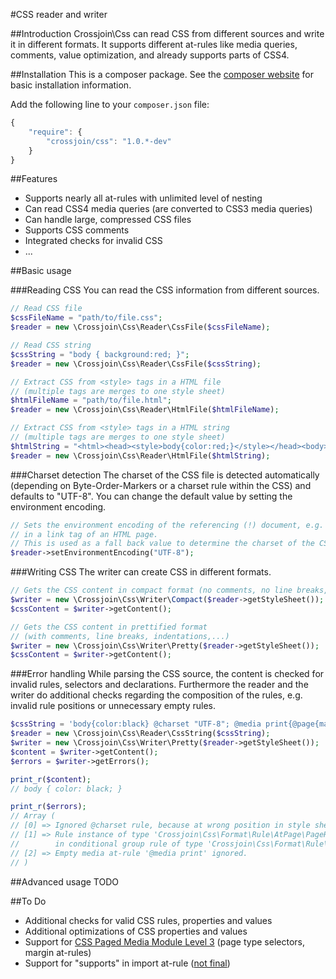 #CSS reader and writer

##Introduction
Crossjoin\Css can read CSS from different sources and write it in different formats. It supports different at-rules like media queries, comments, value optimization, and already supports parts of CSS4.

##Installation
This is a composer package. See the [composer website](https://getcomposer.org/) for basic installation information.

Add the following line to your `composer.json` file:
```javascript
{
    "require": {
        "crossjoin/css": "1.0.*-dev"
    }
}
```

##Features
- Supports nearly all at-rules with unlimited level of nesting
- Can read CSS4 media queries (are converted to CSS3 media queries)
- Can handle large, compressed CSS files
- Supports CSS comments
- Integrated checks for invalid CSS
- ...

##Basic usage

###Reading CSS
You can read the CSS information from different sources.

```php
// Read CSS file
$cssFileName = "path/to/file.css";
$reader = new \Crossjoin\Css\Reader\CssFile($cssFileName);

// Read CSS string
$cssString = "body { background:red; }";
$reader = new \Crossjoin\Css\Reader\CssFile($cssString);

// Extract CSS from <style> tags in a HTML file
// (multiple tags are merges to one style sheet)
$htmlFileName = "path/to/file.html";
$reader = new \Crossjoin\Css\Reader\HtmlFile($htmlFileName);

// Extract CSS from <style> tags in a HTML string
// (multiple tags are merges to one style sheet)
$htmlString = "<html><head><style>body{color:red;}</style></head><body></body></html>";
$reader = new \Crossjoin\Css\Reader\HtmlFile($htmlString);
```

###Charset detection
The charset of the CSS file is detected automatically (depending on Byte-Order-Markers or a charset rule within the CSS) and defaults to "UTF-8". You can change the default value by setting the environment encoding.

```php
// Sets the environment encoding of the referencing (!) document, e.g. if defined 
// in a link tag of an HTML page.
// This is used as a fall back value to determine the charset of the CSS file.
$reader->setEnvironmentEncoding("UTF-8");
```

###Writing CSS
The writer can create CSS in different formats.

```php
// Gets the CSS content in compact format (no comments, no line breaks,...)
$writer = new \Crossjoin\Css\Writer\Compact($reader->getStyleSheet());
$cssContent = $writer->getContent();

// Gets the CSS content in prettified format
// (with comments, line breaks, indentations,...)
$writer = new \Crossjoin\Css\Writer\Pretty($reader->getStyleSheet());
$cssContent = $writer->getContent();
```

###Error handling
While parsing the CSS source, the content is checked for invalid rules, selectors and declarations. Furthermore the reader and the writer do additional checks regarding the composition of the rules, e.g. invalid rule positions or unnecessary empty rules.

```php
$cssString = 'body{color:black} @charset "UTF-8"; @media print{@page{margin:1cm;}}';
$reader = new \Crossjoin\Css\Reader\CssString($cssString);
$writer = new \Crossjoin\Css\Writer\Pretty($reader->getStyleSheet());
$content = $writer->getContent();
$errors = $writer->getErrors();

print_r($content);
// body { color: black; }

print_r($errors);
// Array (
// [0] => Ignored @charset rule, because at wrong position in style sheet.
// [1] => Rule instance of type 'Crossjoin\Css\Format\Rule\AtPage\PageRule' not allowed
//        in conditional group rule of type 'Crossjoin\Css\Format\Rule\AtMedia\MediaRule'.
// [2] => Empty media at-rule '@media print' ignored.
// )
```

##Advanced usage
TODO

##To Do
- Additional checks for valid CSS rules, properties and values
- Additional optimizations of CSS properties and values
- Support for [CSS Paged Media Module Level 3](http://dev.w3.org/csswg/css-page-3/#at-page-rule) (page type selectors, margin at-rules)
- Support for "supports" in import at-rule ([not final](http://dev.w3.org/csswg/css-cascade-4/#at-ruledef-import))
